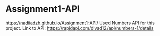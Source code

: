 # Assignment1-API
https://nadiiadzh.github.io/Assignment1-API/
Used Numbers API for this project.
Link to API:
https://rapidapi.com/divad12/api/numbers-1/details
